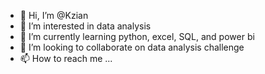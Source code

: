 - 👋 Hi, I’m @Kzian
- 👀 I’m interested in data analysis
- 🌱 I’m currently learning python, excel, SQL, and power bi
- 💞️ I’m looking to collaborate on data analysis challenge
- 📫 How to reach me ...

<!---
Kzian/Kzian is a ✨ special ✨ repository because its `README.md` (this file) appears on your GitHub profile.
You can click the Preview link to take a look at your changes.
--->
